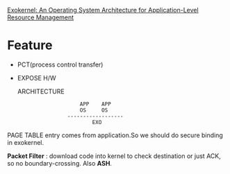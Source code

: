 [Exokernel: An Operating System Architecture for Application-Level Resource Management](https://www.google.com/url?sa=t&rct=j&q=&esrc=s&source=web&cd=2&cad=rja&uact=8&ved=0ahUKEwifmJzfjO_KAhUM72MKHUTzBMQQFggmMAE&url=http%3A%2F%2Fwww.cs.fiu.edu%2F~ege%2Fcop6611%2Fpapers%2Fengler95exokernel.pdf&usg=AFQjCNEj1BPr6QkSKfZPGi98JRg0AHzkWQ&sig2=NwNB6WRVgyDj4sw_ypwSaA)

# Feature

* PCT(process control transfer)
* EXPOSE H/W


    ARCHITECTURE

                          APP    APP
                          OS     OS
                      ------------------
                              EXO


PAGE TABLE entry comes from application.So we should do secure binding in exokernel.

**Packet Filter** : download code into kernel to check destination or just ACK, so no boundary-crossing. Also **ASH**.

